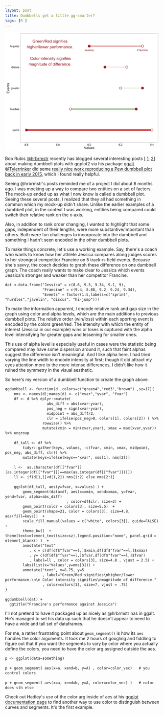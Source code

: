 ```yaml
---
layout: post
title: Dumbbells get a little gg-smarter?
tags: [R ]
---
```


![](/images/dumbbell.png)

Bob Rubis [@hrbrmstr](https://twitter.com/@hrbrmstr) recently has blogged several interesting posts  [ [1](https://rud.is/b/2016/04/12/beating-lollipops-into-dumbbells/), [2](https://rud.is/b/2016/04/17/ggplot2-exercising-with-ggalt-dumbbells/)] about making dumbbell plots with ggplot2 via his package [ggalt](https://cran.r-project.org/web/packages/ggalt/index.html). [@Tylerrinker](https://twitter.com/@Tylerrinker) did some [really nice work reproducing a Pew dumbbell plot back in early 2015](http://www.talkstats.com/showthread.php/29320-R-Graphics-Beautiful-graphics-thread?p=170173&viewfull=1#post170173), which I found really helpful.

Seeing @hrbrmstr's posts reminded me of a project I did about 8 months ago. I was mocking up a way to compare two entities on a set of factors. The mock-up ended up as what I now know is called a dumbbell plot. Seeing these several posts, I realized that they all had something in common which my mock-up didn't share.  Unlike the earlier examples of a dumbbell plot, in the context I was working, entities being compared could switch their relative rank on the x-axis. 

Also, in addition to rank order changing, I wanted to highlight that some gaps, independent of their lengths, were more substantive/important than others. Both were fun challenges to incorporate into the dumbbell and something I hadn't seen encoded in the other dumbbell plots.

To make things concrete, let's use a working example. Say, there's a coach who wants to know how her athlete Jessica compares along judges scores to her strongest competitor Francine on 5 track-n-field events. Because she's savvy, the coach decides to graph these difference on one dumbbell graph. The coach really wants to make clear to Jessica which events Jessica's stronger and weaker than her competitor Francine. 

    dat <-data.frame("Jessica" = c(8.6, 9.3, 9.34, 9.1, 9),
                     "Francine" = c(9.4, 8.88, 9.2, 9.24, 9.34),
                     "Events" = factor(1:5,labels=c("sprint", "hurdles","javelin", "discus", "hi-jump")))

To make the information apparent, I encode relative rank and gap size in the graph using color and alpha levels, which are the main additions to previous dumbbell plots. The relative order (win/loss) within each sporting event is encoded by the colors green/red. The intensity with which the entity of interest (Jessica in our example) wins or loses is captured with the alpha level intensifying for greater gaps and lessening for smaller ones. 

This use of alpha level is especially useful in cases were the statistic being compared may have some dispersion around it, such that faint alphas suggest the difference isn't meaningful. And I like alpha here. I had tried varying the line width to encode intensity at first; though it did attract my eyes attention more to the more intense differences, I didn't like how it ruined the symmetry in the visual aesthetic. 

So here's my version of a dumbbell function to create the graph above. 

    ggdumbbell <- function(d ,colors=c("green4","red3","brown") ,sz=17){
        nms <- names(d);names(d) <- c("xvar","yvar", "fvar")
        df <- d %>% dplyr::mutate(
                       abs_diff = abs(xvar-yvar),
                       pos_neg = sign(xvar-yvar),
                       midpoint = abs_diff/2,
                       clr = ifelse(pos_neg>0, colors[1], colors[2]) ) %>%
                     rowwise() %>%
                     mutate(xmin = min(xvar,yvar), xmax = max(xvar,yvar)) %>% ungroup
    
        df_tall <- df %>%
            tidyr::gather(keys, values, -c(fvar, xmin, xmax, midpoint, pos_neg, abs_diff, clr)) %>%
            mutate(keys=ifelse(keys=="xvar", nms[1], nms[2]))
    
        l <-  as.character(df[["fvar"]][as.integer(df[["fvar"]])==max(as.integer(df[["fvar"]]))])
        ll <- if(d[1,1]<d[1,2]) nms[1:2] else nms[2:1]

        ggplot(df_tall, aes(y=fvar, x=values) ) +
            geom_segment(data=df, aes(x=xmin, xend=xmax, y=fvar, yend=fvar, alpha=abs_diff)
                                , color=df$clr, size=3) +
            geom_point(color = colors[3], size=5.5)  +
            geom_point(shape=21, color = colors[3], size=4.8, aes(fill=keys))  +
            scale_fill_manual(values = c("white", colors[3]), guide=FALSE) + 
            theme_bw()  + theme(text=element_text(size=sz),legend.position="none", panel.grid = element_blank() )  +
            annotate("text"
               , x = c(df[df$"fvar"==l,]$xmin,df[df$"fvar"==l,]$xmax)
               , y= c(df[df$"fvar"==l,]$fvar,df[df$"fvar"==l,]$fvar)
               , label=ll , color = colors[3], size=4.8 , vjust = 2.5) +
            labs(list(x="Values",y=nms[3])) +
            annotate("text", x=8.75, y=5
                     , label="Green/Red signifies\nhigher/lower performance.\n\n Color intensity signifies\nmagnitude of difference."
                     , color=colors[3], size=7, vjust = .75) 
    }
    
    ggdumbbell(dat) +
      ggtitle("Francine's performance against Jessica")

I'll not pretend to have it packaged up as nicely as @hrbrmstr has in ggalt. He's managed to set his data up such that he doesn't appear to need to have a wide and tall set of dataframes.  

For me, a rather frustrating point about `geom_segment()` is how its `aes` handles the color arguments. It took me 2 hours of googling and fiddling to figure out that if you want the segments to vary by color where you actually define the colors, you need to have the color arg assigned outside the aes. 

    p <- ggplot(data=something) 

    p + geom_segment( aes(x=a, xend=b, y=A) , color=color_vec)   # you control colors

    p + geom_segment( aes(x=a, xend=b, y=A, color=color_vec) )   # color does sth else


Check out Hadley's use of the color arg inside of aes at his [ggplot documentation page](http://docs.ggplot2.org/current/geom_segment.html) to find another way to use color to distinguish between curves and segments. It's the first example.

